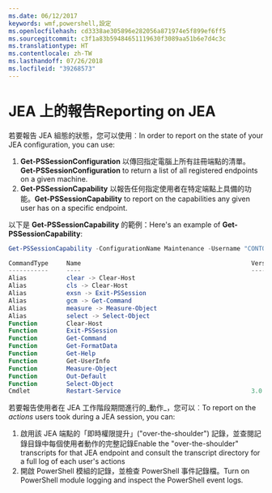 ```yaml
---
ms.date: 06/12/2017
keywords: wmf,powershell,設定
ms.openlocfilehash: cd3338ae305896e282056a871974e5f899ef6ff5
ms.sourcegitcommit: c3f1a83b59484651119630f3089aa51b6e7d4c3c
ms.translationtype: HT
ms.contentlocale: zh-TW
ms.lasthandoff: 07/26/2018
ms.locfileid: "39268573"
---
```

# <a name="reporting-on-jea"></a><span data-ttu-id="980e6-102">JEA 上的報告</span><span class="sxs-lookup"><span data-stu-id="980e6-102">Reporting on JEA</span></span>

<span data-ttu-id="980e6-103">若要報告 JEA 組態的狀態，您可以使用︰</span><span class="sxs-lookup"><span data-stu-id="980e6-103">In order to report on the state of your JEA configuration, you can use:</span></span>

1. <span data-ttu-id="980e6-104">**Get-PSSessionConfiguration** 以傳回指定電腦上所有註冊端點的清單。</span><span class="sxs-lookup"><span data-stu-id="980e6-104">**Get-PSSessionConfiguration** to return a list of all registered endpoints on a given machine.</span></span>
2. <span data-ttu-id="980e6-105">**Get-PSSessionCapability** 以報告任何指定使用者在特定端點上具備的功能。</span><span class="sxs-lookup"><span data-stu-id="980e6-105">**Get-PSSessionCapability** to report on the capabilities any given user has on a specific endpoint.</span></span>

<span data-ttu-id="980e6-106">以下是 **Get-PSSessionCapability** 的範例：</span><span class="sxs-lookup"><span data-stu-id="980e6-106">Here's an example of **Get-PSSessionCapability**:</span></span>

```powershell
Get-PSSessionCapability -ConfigurationName Maintenance -Username "CONTOSO\JohnDoe"

CommandType     Name                                               Version    Source
-----------     ----                                               -------    ------
Alias           clear -> Clear-Host
Alias           cls -> Clear-Host
Alias           exsn -> Exit-PSSession
Alias           gcm -> Get-Command
Alias           measure -> Measure-Object
Alias           select -> Select-Object
Function        Clear-Host
Function        Exit-PSSession
Function        Get-Command
Function        Get-FormatData
Function        Get-Help
Function        Get-UserInfo
Function        Measure-Object
Function        Out-Default
Function        Select-Object
Cmdlet          Restart-Service                                    3.0.0.0 Microsof...
```

<span data-ttu-id="980e6-107">若要報告使用者在 JEA 工作階段期間進行的_動作_，您可以︰</span><span class="sxs-lookup"><span data-stu-id="980e6-107">To report on the _actions_ users took during a JEA session, you can:</span></span>

1. <span data-ttu-id="980e6-108">啟用該 JEA 端點的「即時權限提升」("over-the-shoulder") 記錄，並查閱記錄目錄中每個使用者動作的完整記錄</span><span class="sxs-lookup"><span data-stu-id="980e6-108">Enable the "over-the-shoulder" transcripts for that JEA endpoint and consult the transcript directory for a full log of each user's actions</span></span>
2. <span data-ttu-id="980e6-109">開啟 PowerShell 模組的記錄，並檢查 PowerShell 事件記錄檔。</span><span class="sxs-lookup"><span data-stu-id="980e6-109">Turn on PowerShell module logging and inspect the PowerShell event logs.</span></span>